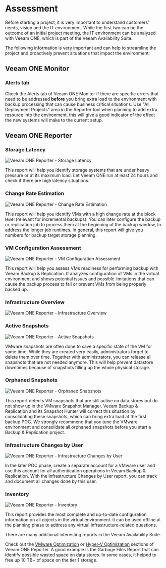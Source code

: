 # Assessment

Before starting a project, it is very important to understand customers’ needs, vision and the IT environment. While the first two can be the outcome of an initial project meeting, the IT environment can be analyzed with Veeam ONE, which is part of the Veeam Availability Suite.

The following information is very important and can help to streamline the project and proactively prevent situations that impact the environment:

## Veeam ONE Monitor
### Alerts tab
Check the Alerts tab of Veeam ONE Monitor if there are specific errors that need to be addressed **before** you bring extra load to the environment with backup processing that can cause business critical situations.
Use "All Deployment Projects" area in the Reporter tool when planning to add extra resource into the environment, this will give a good indicator of the effect the new systems will make to the current setup.

## Veeam ONE Reporter
### Storage Latency

![Veeam ONE Reporter - Storage Latency](../media/image40.png)

This report will help you identify storage systems that are under heavy pressure or at its maximum load. Let Veeam ONE run at least 24 hours and check if there are high latency situations.   

### Change Rate Estimation

![Veeam ONE Reporter - Change Rate Estimation](../media/image41.png)

This report will help you identify VMs with a high change rate at the block level (relevant for incremental backups). You can later configure the backup or replication job to process them at the beginning of the backup window, to address the longer job runtimes. In general, this report will give you numbers for backup target storage planning.

### VM Configuration Assessment

![Veeam ONE Reporter - VM Configuration Assessment](../media/image42.png)

This report will help you assess VMs readiness for performing backup with Veeam Backup & Replication. It analyzes configuration of VMs in the virtual environment and shows potential issues and possible limitations that can cause the backup process to fail or prevent VMs from being properly backed up.

### Infrastructure Overview

![Veeam ONE Reporter - Infrastructure Overview](../media/image43.png)

### Active Snapshots

![Veeam ONE Reporter - Active Snapshots](../media/image44.png)

VMware snapshots are often done to save a specific state of the VM for some time. While they are created very easily, administrators forget to delete them over time. Together with administrators, you can release all snapshots that are not needed anymore. This will help prevent datastore downtimes because of snapshots filling up the whole physical storage.

### Orphaned Snapshots

![Veeam ONE Reporter - Orphaned Snapshots](../media/image45.png)

This report detects VM snapshots that are still active on data stores but do not show up in the VMware Snapshot Manager. Veeam Backup & Replication and its Snapshot Hunter will correct this situation by consolidating these snapshots, which can bring extra load at the first backup POC. We strongly recommend that you tune the VMware environment and consolidate all orphaned snapshots before you start a Backup & Replication project.

### Infrastructure Changes by User

![Veeam ONE Reporter - Infrastructure Changes by User](../media/image46.png)

In the later POC phase, create a separate account for a VMware user and use this account for all authentication operations in Veeam Backup & Replication. With the Infrastructure Changes by User report, you can track and document all changes done by this user.  

### Inventory

![Veeam ONE Reporter - Inventory](../media/image47.png)

This report provides the most complete and up-to-date configuration information on all objects in the virtual environment. It can be used offline at the planning phase to address any virtual infrastructure-related questions.

There are many additional interesting reports in the Veeam Availability Suite.

Check out the [VMware Optimization](https://helpcenter.veeam.com/docs/one/reporter/vmware_optimization.html?ver=95) or [Hyper-V Optimization](https://helpcenter.veeam.com/archive/one/95/reporter/hyperv_optimization.html) sections of Veeam ONE Reporter. A good example is the Garbage Files Report that can identify possible wasted space on data stores. In some cases, it helped to free up 10 TB+ of space on the tier 1 storage.
